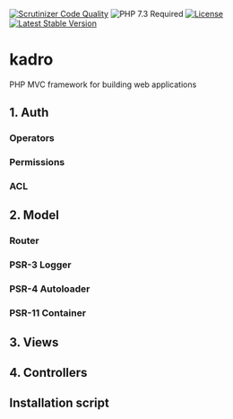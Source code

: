 [![Scrutinizer Code Quality](https://scrutinizer-ci.com/g/HexMakina/kadro/badges/quality-score.png?b=main)](https://scrutinizer-ci.com/g/HexMakina/kadro/?branch=main)
<img src="https://img.shields.io/badge/PHP-7.3-brightgreen" alt="PHP 7.3 Required" />
[![License](http://poser.pugx.org/hexmakina/kadro/license)](https://packagist.org/packages/hexmakina/kadro)
[![Latest Stable Version](http://poser.pugx.org/hexmakina/kadro/v)](https://packagist.org/packages/hexmakina/kadro)
# kadro
PHP MVC framework for building web applications

## 1. Auth
### Operators
### Permissions
### ACL

## 2. Model
### Router
### PSR-3 Logger
### PSR-4 Autoloader
### PSR-11 Container

## 3. Views

## 4. Controllers

## Installation script
